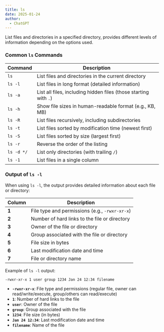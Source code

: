 ```yaml
---
title: ls
date: 2025-01-24
author:
  - ChatGPT
---
```


List files and directories in a specified directory, provides different levels of information depending on the options used.

### Common `ls` Commands

| Command    | Description                                                      |
|------------|------------------------------------------------------------------|
| `ls`       | List files and directories in the current directory              |
| `ls -l`    | List files in long format (detailed information)                 |
| `ls -a`    | List all files, including hidden files (those starting with `.`) |
| `ls -h`    | Show file sizes in human-readable format (e.g., KB, MB)          |
| `ls -R`    | List files recursively, including subdirectories                 |
| `ls -t`    | List files sorted by modification time (newest first)            |
| `ls -S`    | List files sorted by size (largest first)                        |
| `ls -r`    | Reverse the order of the listing                                 |
| `ls -d */` | List only directories (with trailing `/`)                        |
| `ls -1`    | List files in a single column                                    |

### Output of `ls -l`

When using `ls -l`, the output provides detailed information about each file or directory:

| Column | Description                                    |
|--------|------------------------------------------------|
| **1**  | File type and permissions (e.g., `-rwxr-xr-x`) |
| **2**  | Number of hard links to the file or directory  |
| **3**  | Owner of the file or directory                 |
| **4**  | Group associated with the file or directory    |
| **5**  | File size in bytes                             |
| **6**  | Last modification date and time                |
| **7**  | File or directory name                         |

Example of `ls -l` output:

```
-rwxr-xr-x 1 user group 1234 Jan 24 12:34 filename
```

-   **`-rwxr-xr-x`**: File type and permissions (regular file, owner can read/write/execute, group/others can read/execute)
-   **`1`**: Number of hard links to the file
-   **`user`**: Owner of the file
-   **`group`**: Group associated with the file
-   **`1234`**: File size (in bytes)
-   **`Jan 24 12:34`**: Last modification date and time
-   **`filename`**: Name of the file
